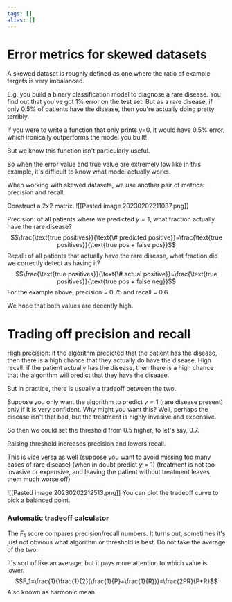 ```yaml
---
tags: []
alias: []
---
```

# Error metrics for skewed datasets
A skewed dataset is roughly defined as one where the ratio of example targets is very imbalanced. 

E.g. you build a binary classification model to diagnose a rare disease.
You find out that you've got 1% error on the test set.
But as a rare disease, if only 0.5% of patients have the disease, then you're actually doing pretty terribly.

If you were to write a function that only prints y=0, it would have 0.5% error, which ironically outperforms the model you built!

But we know this function isn't particularly useful.

So when the error value and true value are extremely low like in this example, it's difficult to know what model actually works. 

When working with skewed datasets, we use another pair of metrics: precision and recall. 

Construct a 2x2 matrix. 
![[Pasted image 20230202211037.png]]

Precision: of all patients where we predicted $y=1$, what fraction actually have the rare disease?
$$\frac{\text{true positives}}{\text{\# predicted positive}}=\frac{\text{true positives}}{\text{true pos + false pos}}$$
Recall: of all patients that actually have the rare disease, what fraction did we correctly detect as having it?
$$\frac{\text{true positives}}{\text{\# actual positive}}=\frac{\text{true positives}}{\text{true pos + false neg}}$$
For the example above, precision = 0.75 and recall = 0.6.

We hope that both values are decently high. 

# Trading off precision and recall
High precision: if the algorithm predicted that the patient has the disease, then there is a high chance that they actually do have the disease.
High recall: if the patient actually has the disease, then there is a high chance that the algorithm will predict that they have the disease. 

But in practice, there is usually a tradeoff between the two. 

Suppose you only want the algorithm to predict $y=1$ (rare disease present) only if it is very confident.
Why might you want this? Well, perhaps the disease isn't that bad, but the treatment is highly invasive and expensive. 

So then we could set the threshold from 0.5 higher, to let's say, 0.7.

Raising threshold increases precision and lowers recall.

This is vice versa as well (suppose you want to avoid missing too many cases of rare disease) (when in doubt predict $y=1$) (treatment is not too invasive or expensive, and leaving the patient without treatment leaves them much worse off)

![[Pasted image 20230202212513.png]]
You can plot the tradeoff curve to pick a balanced point.

### Automatic tradeoff calculator
The $F_1$ score compares precision/recall numbers. It turns out, sometimes it's just not obvious what algorithm or threshold is best. 
Do not take the average of the two.

It's sort of like an average, but it pays more attention to which value is lower.
$$F_1=\frac{1}{\frac{1}{2}(\frac{1}{P}+\frac{1}{R})}=\frac{2PR}{P+R}$$
Also known as harmonic mean.